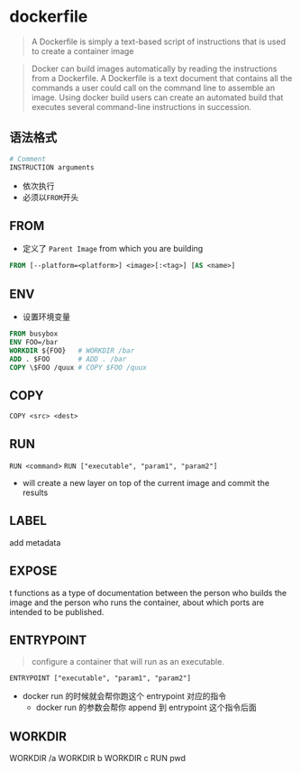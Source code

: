 # dockerfile

> A Dockerfile is simply a text-based script of instructions that is used to create a container image

> Docker can build images automatically by reading the instructions from a Dockerfile. A Dockerfile is a text document that contains all the commands a user could call on the command line to assemble an image. Using docker build users can create an automated build that executes several command-line instructions in succession.

## 语法格式

```bash
# Comment
INSTRUCTION arguments
```

- 依次执行
- 必须以`FROM`开头

## FROM

- 定义了 `Parent Image` from which you are building

```dockerfile
FROM [--platform=<platform>] <image>[:<tag>] [AS <name>]
```

## ENV

- 设置环境变量

```dockerfile
FROM busybox
ENV FOO=/bar
WORKDIR ${FOO}   # WORKDIR /bar
ADD . $FOO       # ADD . /bar
COPY \$FOO /quux # COPY $FOO /quux
```

## COPY

`COPY <src> <dest>`

## RUN

`RUN <command>`
`RUN ["executable", "param1", "param2"]`

- will create a new layer on top of the current image and commit the results

## LABEL

add metadata

## EXPOSE

t functions as a type of documentation between the person who builds the image and the person who runs the container, about which ports are intended to be published.

## ENTRYPOINT

> configure a container that will run as an executable.

```docker
ENTRYPOINT ["executable", "param1", "param2"]
```

- docker run 的时候就会帮你跑这个 entrypoint 对应的指令
  - docker run 的参数会帮你 append 到 entrypoint 这个指令后面

## WORKDIR

WORKDIR /a
WORKDIR b
WORKDIR c
RUN pwd
